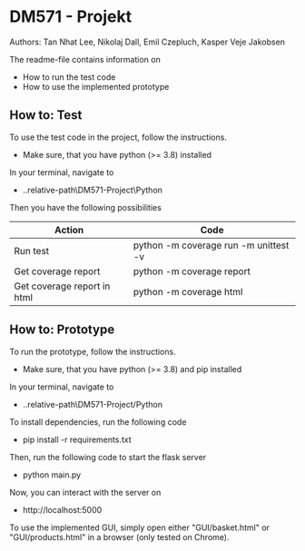 # DM571 - Projekt

Authors: Tan Nhat Lee, Nikolaj Dall, Emil Czepluch, Kasper Veje Jakobsen

The readme-file contains information on

- How to run the test code
- How to use the implemented prototype

## How to: Test

To use the test code in the project, follow the instructions.

- Make sure, that you have python (>= 3.8) installed

In your terminal, navigate to

- ..relative-path\DM571-Project\Python

Then you have the following possibilities

| Action                      | Code                                  |
| --------------------------- | ------------------------------------- |
| Run test                    | python -m coverage run -m unittest -v |
| Get coverage report         | python -m coverage report             |
| Get coverage report in html | python -m coverage html               |

## How to: Prototype

To run the prototype, follow the instructions.

- Make sure, that you have python (>= 3.8) and pip installed

In your terminal, navigate to

- ..relative-path\DM571-Project/Python

To install dependencies, run the following code

- pip install -r requirements.txt

Then, run the following code to start the flask server

- python main.py

Now, you can interact with the server on

- http://localhost:5000

To use the implemented GUI, simply open either "GUI/basket.html" or "GUI/products.html" in a browser (only tested on Chrome).
